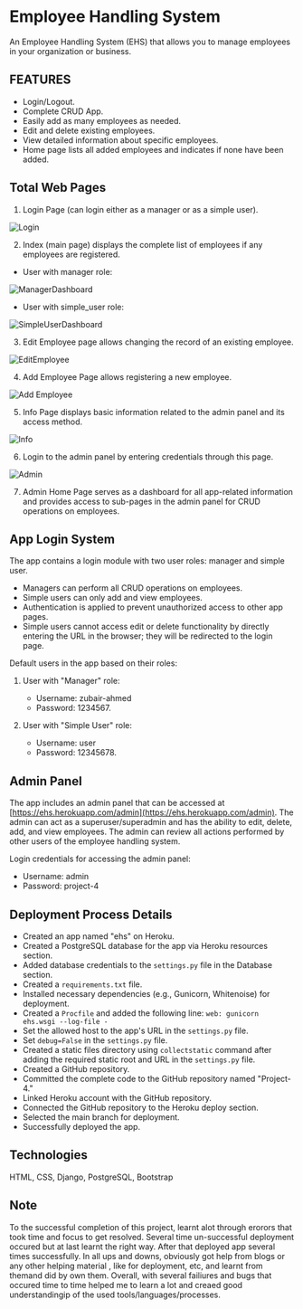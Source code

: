# Employee Handling System

An Employee Handling System (EHS) that allows you to manage employees in your organization or business.

## FEATURES

- Login/Logout.
- Complete CRUD App.
- Easily add as many employees as needed.
- Edit and delete existing employees.
- View detailed information about specific employees.
- Home page lists all added employees and indicates if none have been added.

## Total Web Pages

1. Login Page (can login either as a manager or as a simple user).

![Login](/media/login.PNG)


2. Index (main page) displays the complete list of employees if any employees are registered.
- User with manager role:

![ManagerDashboard](/media/manager_dashboard.PNG)

- User with simple_user role:

![SimpleUserDashboard](/media/simpleUser_dashboard.PNG)

3. Edit Employee page allows changing the record of an existing employee.

![EditEmployee](/media/edit_employee.PNG)

4. Add Employee Page allows registering a new employee.

![Add Employee](/media/add_employee.PNG)

5. Info Page displays basic information related to the admin panel and its access method.

![Info](/media/info.PNG)

6. Login to the admin panel by entering credentials through this page.

![Admin](/media/django_admin.PNG)

7. Admin Home Page serves as a dashboard for all app-related information and provides access to sub-pages in the admin panel for CRUD operations on employees.



## App Login System

The app contains a login module with two user roles: manager and simple user.
- Managers can perform all CRUD operations on employees.
- Simple users can only add and view employees.
- Authentication is applied to prevent unauthorized access to other app pages.
- Simple users cannot access edit or delete functionality by directly entering the URL in the browser; they will be redirected to the login page.

Default users in the app based on their roles:
1. User with "Manager" role:
   - Username: zubair-ahmed
   - Password: 1234567.

2. User with "Simple User" role:
   - Username: user
   - Password: 12345678.


## Admin Panel

The app includes an admin panel that can be accessed at [https://ehs.herokuapp.com/admin](https://ehs.herokuapp.com/admin). The admin can act as a superuser/superadmin and has the ability to edit, delete, add, and view employees. The admin can review all actions performed by other users of the employee handling system.

Login credentials for accessing the admin panel:
- Username: admin
- Password: project-4


## Deployment Process Details

- Created an app named "ehs" on Heroku.
- Created a PostgreSQL database for the app via Heroku resources section.
- Added database credentials to the `settings.py` file in the Database section.
- Created a `requirements.txt` file.
- Installed necessary dependencies (e.g., Gunicorn, Whitenoise) for deployment.
- Created a `Procfile` and added the following line: `web: gunicorn ehs.wsgi --log-file -`
- Set the allowed host to the app's URL in the `settings.py` file.
- Set `debug=False` in the `settings.py` file.
- Created a static files directory using `collectstatic` command after adding the required static root and URL in the `settings.py` file.
- Created a GitHub repository.
- Committed the complete code to the GitHub repository named "Project-4."
- Linked Heroku account with the GitHub repository.
- Connected the GitHub repository to the Heroku deploy section.
- Selected the main branch for deployment.
- Successfully deployed the app.



## Technologies

HTML, CSS, Django, PostgreSQL, Bootstrap


## Note

To the successful completion of this project, learnt alot through erorors that took time and focus to get resolved. Several time un-successful deployment occured but at last learnt the right way. After that deployed app several times successfully. In all ups and downs, obviously got help from blogs or any other helping material , like for deployment, etc, and learnt from themand did by own them. Overall, with several failiures and bugs that occured time to time helped me to learn a lot and creaed good understandingip of the used tools/languages/processes.







